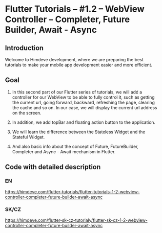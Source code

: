 # Flutter Tutorials – #1.2 – WebView Controller – Completer, Future Builder, Await - Async

## Introduction

Welcome to Himdeve development, where we are preparing the best tutorials to make your mobile app development easier and more efficient.

## Goal

1. In this second part of our Flutter series of tutorials, we will add a controller for our WebView to be able to fully control it, such as getting the current url, going forward, backward, refreshing the page, clearing the cache and so on. In our case, we will display the current url address on the screen.

2. In addition, we add topBar and floating action button to the application.

3. We will learn the difference between the Stateless Widget and the Stateful Widget.

4. And also basic info about the concept of Future, FutureBuilder, Completer and Async - Await mechanism in Flutter.

## Code with detailed description

### EN

https://himdeve.com/flutter-tutorials/flutter-tutorials-1-2-webview-controller-completer-future-builder-await-async

### SK/CZ

https://himdeve.com/flutter-sk-cz-tutorialy/flutter-sk-cz-1-2-webview-controller-completer-future-builder-await-async
